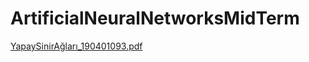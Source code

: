 # ArtificialNeuralNetworksMidTerm

[YapaySinirAğları_190401093.pdf](https://github.com/guresberat/ArtificialNeuralNetworksMidTerm/files/11231292/YapaySinirAglari_190401093.pdf)
